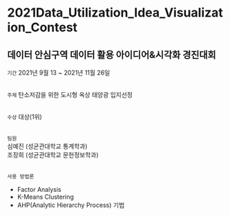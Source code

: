 # 2021Data_Utilization_Idea_Visualization_Contest
데이터 안심구역 데이터 활용 아이디어&시각화 경진대회
-------------
``` 기간 ``` 2021년 9월 13 ~ 2021년 11월 26일 <br />
<br />

``` 주제 ``` 탄소저감을 위한 도시형 옥상 태양광 입지선정<br />
<br />

``` 수상 ``` 대상(1위) <br />
<br />

``` 팀원 ``` <br />
심예진 (성균관대학교 통계학과)<br />
조장희 (성균관대학교 문헌정보학과)<br />
<br />

```사용 방법론```<br />
- Factor Analysis
- K-Means Clustering
- AHP(Analytic Hierarchy Process) 기법
